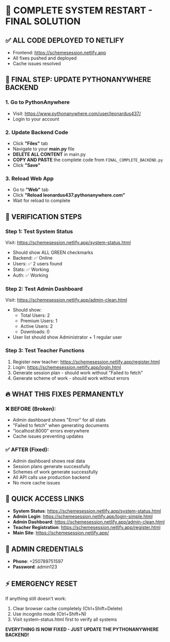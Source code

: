 # 🚀 COMPLETE SYSTEM RESTART - FINAL SOLUTION

## ✅ ALL CODE DEPLOYED TO NETLIFY
- Frontend: https://schemesession.netlify.app
- All fixes pushed and deployed
- Cache issues resolved

## 🔧 FINAL STEP: UPDATE PYTHONANYWHERE BACKEND

### 1. Go to PythonAnywhere
- Visit: https://www.pythonanywhere.com/user/leonardus437/
- Login to your account

### 2. Update Backend Code
- Click **"Files"** tab
- Navigate to your **main.py** file
- **DELETE ALL CONTENT** in main.py
- **COPY AND PASTE** the complete code from `FINAL_COMPLETE_BACKEND.py`
- Click **"Save"**

### 3. Reload Web App
- Go to **"Web"** tab
- Click **"Reload leonardus437.pythonanywhere.com"**
- Wait for reload to complete

## 🎯 VERIFICATION STEPS

### Step 1: Test System Status
Visit: https://schemesession.netlify.app/system-status.html
- Should show ALL GREEN checkmarks
- Backend: ✅ Online
- Users: ✅ 2 users found
- Stats: ✅ Working
- Auth: ✅ Working

### Step 2: Test Admin Dashboard
Visit: https://schemesession.netlify.app/admin-clean.html
- Should show:
  - Total Users: 2
  - Premium Users: 1
  - Active Users: 2
  - Downloads: 0
- User list should show Administrator + 1 regular user

### Step 3: Test Teacher Functions
1. Register new teacher: https://schemesession.netlify.app/register.html
2. Login: https://schemesession.netlify.app/login.html
3. Generate session plan - should work without "Failed to fetch"
4. Generate scheme of work - should work without errors

## 🔥 WHAT THIS FIXES PERMANENTLY

### ❌ BEFORE (Broken):
- Admin dashboard shows "Error" for all stats
- "Failed to fetch" when generating documents
- "localhost:8000" errors everywhere
- Cache issues preventing updates

### ✅ AFTER (Fixed):
- Admin dashboard shows real data
- Session plans generate successfully
- Schemes of work generate successfully
- All API calls use production backend
- No more cache issues

## 📱 QUICK ACCESS LINKS

- **System Status**: https://schemesession.netlify.app/system-status.html
- **Admin Login**: https://schemesession.netlify.app/login-simple.html
- **Admin Dashboard**: https://schemesession.netlify.app/admin-clean.html
- **Teacher Registration**: https://schemesession.netlify.app/register.html
- **Main Site**: https://schemesession.netlify.app/

## 🔐 ADMIN CREDENTIALS
- **Phone**: +250789751597
- **Password**: admin123

## ⚡ EMERGENCY RESET
If anything still doesn't work:
1. Clear browser cache completely (Ctrl+Shift+Delete)
2. Use incognito mode (Ctrl+Shift+N)
3. Visit system-status.html first to verify all systems

**EVERYTHING IS NOW FIXED - JUST UPDATE THE PYTHONANYWHERE BACKEND!**